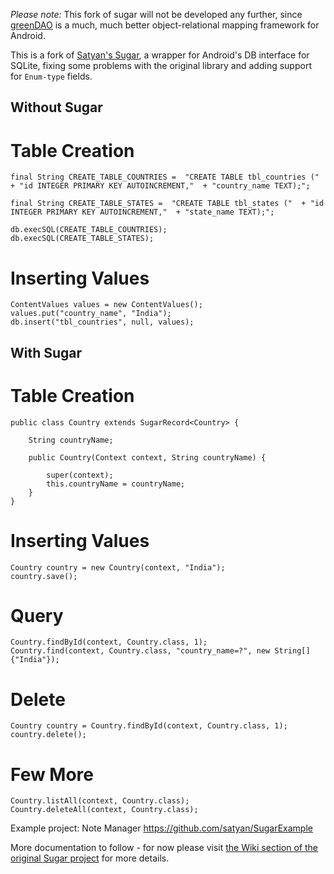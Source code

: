 
*Please note:* This fork of sugar will not be developed any further, since [greenDAO](https://github.com/greenrobot/greenDAO) is a much, much better object-relational mapping framework for Android.

This is a fork of [Satyan's Sugar](https://github.com/satyan/sugar), a wrapper for Android's DB interface for SQLite, fixing some problems with the original library and adding support for `Enum-type` fields.

## Without Sugar

# Table Creation

    final String CREATE_TABLE_COUNTRIES =  "CREATE TABLE tbl_countries ("  + "id INTEGER PRIMARY KEY AUTOINCREMENT,"  + "country_name TEXT);";
    
    final String CREATE_TABLE_STATES =  "CREATE TABLE tbl_states ("  + "id INTEGER PRIMARY KEY AUTOINCREMENT,"  + "state_name TEXT);";
    
    db.execSQL(CREATE_TABLE_COUNTRIES);
    db.execSQL(CREATE_TABLE_STATES);

# Inserting Values

    ContentValues values = new ContentValues();
    values.put("country_name", "India");
    db.insert("tbl_countries", null, values);

## With Sugar

# Table Creation

    public class Country extends SugarRecord<Country> {
      
        String countryName;
        
        public Country(Context context, String countryName) {
          
            super(context);
            this.countryName = countryName;
        }
    }

# Inserting Values

    Country country = new Country(context, "India");
    country.save();

# Query

    Country.findById(context, Country.class, 1);
    Country.find(context, Country.class, "country_name=?", new String[]{"India"});

# Delete

    Country country = Country.findById(context, Country.class, 1);
    country.delete();

# Few More

    Country.listAll(context, Country.class);
    Country.deleteAll(context, Country.class);


Example project:
Note Manager
https://github.com/satyan/SugarExample

More documentation to follow - for now please visit [the Wiki section of the original Sugar project](https://github.com/satyan/sugar/wiki) for more details.